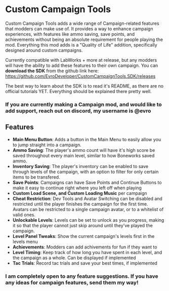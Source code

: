 # Custom Campaign Tools
Custom Campaign Tools adds a wide range of Campaign-related features that modders can make use of. It provides a way to enhance campaign experiences, with features like ammo saving, save points, and achievements without being an absolute requirement for people playing the mod. Everything this mod adds is a "Quality of Life" addition, specifically designed around custom campaigns. 

Currently compatible with LabWorks + more at release, but any modders will have the ability to add these features to their own campaign. You can **download the SDK** from the github link here: https://github.com/EvroDeveloper/CustomCampaignTools.SDK/releases

The best way to learn about the SDK is to read it's README, as there are no official tutorials YET. Everything should be explained there pretty well.
### If you are currently making a Campaign mod, and would like to add support, reach out on discord, my username is  @evro

## Features
 - **Main Menu Button**: Adds a button in the Main Menu to easily allow you to jump straight into a campaign.
 - **Ammo Saving**: The player's ammo count will have it's high score be saved throughout every main level, similar to how Boneworks saved ammo. 
 - **Inventory Saving**: The player's inventory can be enabled to save through levels of the campaign, with an option to filter for only certain items to be transfered.
 - **Save Points**: Campaigns can have Save Points and Continue Buttons to make it easy to continue right where you left off when playing
 - **Custom Load Scene, and Custom Loading Music** per campaign
 - **Cheat Restriction**: Dev Tools and Avatar Switching can be disabled and restricted until the player finishes the campaign for the first time. Avatars can be restricted to a single campaign avatar, or to a whitelist of valid ones.
 - **Unlockable Levels**: Levels can be set to unlock as you progress, making it so that the player cannot just skip around until they've played the campaign.
 - **Level Panel Tweaks**: Show the current campaign's levels first in the levels menu
 - **Achievements**: Modders can add achivements for fun if they want to
 - **Level Timing**: Keep track of how long you have spent in each level, and the campaign as a whole. Can be displayed if implemented
 - **Tac Trials**: Record tac trials and save your best times, if implemented

### I am completely open to any feature suggestions. If you have any ideas for campaign features, send them my way!


